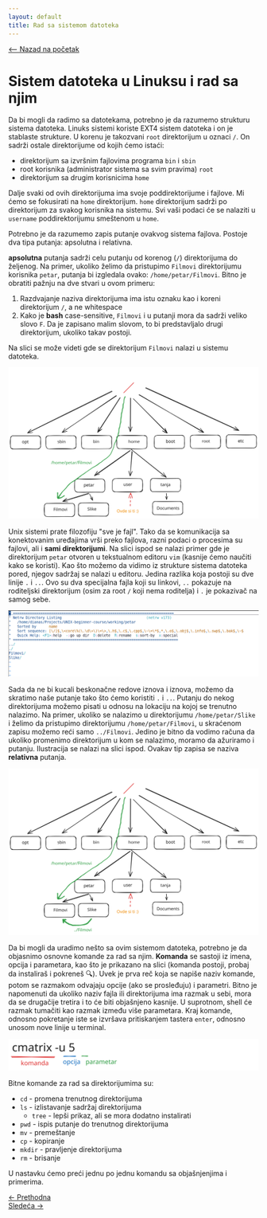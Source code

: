 ```yaml
---
layout: default
title: Rad sa sistemom datoteka
---
```


<link rel="stylesheet" href="/UNIX-beginner-course/assets/css/custom.css">

 
<script>
  window.dataLayer = window.dataLayer || [];
  function gtag(){dataLayer.push(arguments);}
  gtag('js', new Date());
  gtag('config', 'G-Q6NY1G1P9S');
</script>
<script defer data-domain="dianasantavec.github.io/unix-beginner-course" src="https://plausible.io/js/script.outbound-links.tagged-events.js"></script>


<div style="margin-bottom: 1em;">
  <a href="/UNIX-beginner-course/" class="button-nav">⟵ Nazad na početak</a>
</div>

# Sistem datoteka u Linuksu i rad sa njim

Da bi mogli da radimo sa datotekama, potrebno je da razumemo strukturu sistema datoteka. Linuks sistemi koriste EXT4 sistem datoteka i on je stablaste strukture. U korenu je takozvani ```root``` direktorijum u oznaci ```/```. On sadrži ostale direktorijume od kojih ćemo istaći:
  * direktorijum sa izvršnim fajlovima programa ```bin``` i `sbin`
  * root korisnika (administrator sistema sa svim pravima) `root`
  * direktorijum sa drugim korisnicima `home`

Dalje svaki od ovih direktorijuma ima svoje poddirektorijume i fajlove. Mi ćemo se fokusirati na `home` direktorijum. `home` direktorijum sadrži po direktorijum za svakog korisnika na sistemu. Svi vaši podaci će se nalaziti u `username` poddirektorijumu smeštenom u `home`.

Potrebno je da razumemo zapis putanje ovakvog sistema fajlova. Postoje dva tipa putanja: apsolutna i relativna.

**apsolutna** putanja sadrži celu putanju od korenog (`/`) direktorijuma do željenog. Na primer, ukoliko želimo da pristupimo `Filmovi` direktorijumu korisnika `petar`, putanja bi izgledala ovako: `/home/petar/Filmovi`. Bitno je obratiti pažnju na dve stvari u ovom primeru:
  1. Razdvajanje naziva direktorijuma ima istu oznaku kao i koreni direktorijum `/`, a ne whitespace
  2. Kako je **bash** case-sensitive, `Filmovi` i u putanji mora da sadrži veliko slovo `F`. Da je zapisano malim slovom, to bi predstavljalo drugi direktorijum, ukoliko takav postoji.

Na slici se može videti gde se direktorijum `Filmovi` nalazi u sistemu datoteka.

![Directory structure](../assets/diagrams/inicijalna_struktura_sistema_direktorijuma.svg)

Unix sistemi prate filozofiju "sve je fajl". Tako da se komunikacija sa konektovanim uređajima vrši preko fajlova, razni podaci o procesima su fajlovi, ali i **sami direktorijumi**. Na slici ispod se nalazi primer gde je direktorijum `petar` otvoren u tekstualnom editoru `vim` (kasnije ćemo naučiti kako se koristi). Kao što možemo da vidimo iz strukture sistema datoteka pored, njegov sadržaj se nalazi u editoru. Jedina razlika koja postoji su dve linije `.` i `..`. Ovo su dva specijalna fajla koji su linkovi, `..` pokazuje na roditeljski direktorijum (osim za root `/` koji nema roditelja) i `.` je pokazivač na samog sebe. 

![Vim Direktorijum](../assets/diagrams/vim_direktorijum.png)

Sada da ne bi kucali beskonačne redove iznova i iznova, možemo da skratimo naše putanje tako što ćemo koristiti `.` i `..`. Putanju do nekog direktorijuma možemo pisati u odnosu na lokaciju na kojoj se trenutno nalazimo. Na primer, ukoliko se nalazimo u direktorijumu `/home/petar/Slike` i želimo da pristupimo direktorijumu `/home/petar/Filmovi`, u skraćenom zapisu možemo reći samo `../Filmovi`. Jedino je bitno da vodimo računa da ukoliko promenimo direktorijum u kom se nalazimo, moramo da ažuriramo i putanju. Ilustracija se nalazi na slici ispod. Ovakav tip zapisa se naziva **relativna** putanja.

![Relativna putanja](../assets/diagrams/relativna_putanja.svg)


Da bi mogli da uradimo nešto sa ovim sistemom datoteka, potrebno je da objasnimo osnovne komande za rad sa njim. **Komanda** se sastoji iz imena, opcija i parametara, kao što je prikazano na slici (komanda postoji, probaj da instaliraš i pokreneš 🔍). Uvek je prva reč koja se napiše naziv komande, potom se razmakom odvajaju opcije (ako se prosleđuju) i parametri. Bitno je napomenuti da ukoliko naziv fajla ili direktorijuma ima razmak u sebi, mora da se drugačije tretira i to će biti objašnjeno kasnije. U suprotnom, shell će razmak tumačiti kao razmak između više parametara. Kraj komande, odnosno pokretanje iste se izvršava pritiskanjem tastera `enter`, odnosno unosom nove linije u terminal.

![Struktura komande](../assets/diagrams/struktura_komande.svg)


Bitne komande za rad sa direktorijumima su:

  * `cd` - promena trenutnog direktorijuma
  * `ls` - izlistavanje sadržaj direktorijuma
      * `tree` - lepši prikaz, ali se mora dodatno instalirati 
  * `pwd` - ispis putanje do trenutnog direktorijuma
  * `mv` - premeštanje
  * `cp` - kopiranje
  * `mkdir` - pravljenje direktorijuma
  * `rm` - brisanje

U nastavku ćemo preći jednu po jednu komandu sa objašnjenjima i primerima.

<div class="nav-buttons-wrapper">
  <div class="nav-left">
    <a href="1-unix.html" class="button-nav">← Prethodna</a>
  </div>
  <div class="nav-right">
    <a href="2_1-pwd.html" class="button-nav">Sledeća →</a>
  </div>
</div>